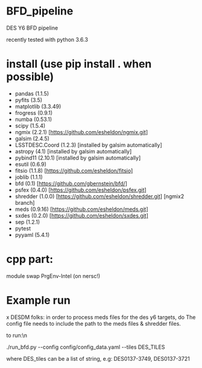 # BFD_pipeline
DES Y6 BFD pipeline

recently tested with 
python 3.6.3
# install (use pip install . when possible)
- pandas (1.1.5)
- pyfits (3.5)
- matplotlib (3.3.49)
- frogress (0.9.1)
- numba (0.53.1)
- scipy (1.5.4)
- ngmix (2.2.1) [https://github.com/esheldon/ngmix.git]
- galsim (2.4.5)
- LSSTDESC.Coord (1.2.3) [installed by galsim automatically]
- astropy (4.1) [installed by galsim automatically]
- pybind11 (2.10.1) [installed by galsim automatically]
- esutil (0.6.9)
- fitsio (1.1.8) [https://github.com/esheldon/fitsio] 
- joblib (1.1.1)
- bfd (0.1) [https://github.com/gbernstein/bfd/]
- psfex (0.4.0) [https://github.com/esheldon/psfex.git]
- shredder  (1.0.0) [https://github.com/esheldon/shredder.git] [ngmix2 branch]
- meds (0.9.16) [https://github.com/esheldon/meds.git]
- sxdes (0.2.0) [https://github.com/esheldon/sxdes.git]
- sep (1.2.1)
- pytest
- pyyaml (5.4.1)

# cpp part:
module swap PrgEnv-Intel (on nersc!)




# Example run
 x DESDM folks: in order to process meds files for the des y6 targets, do
The config file needs to include the path to the meds files & shredder files.

to run:\n

./run_bfd.py --config config/config_data.yaml --tiles DES_TILES

where DES_tiles can be a list of string, e.g: DES0137-3749, DES0137-3721

